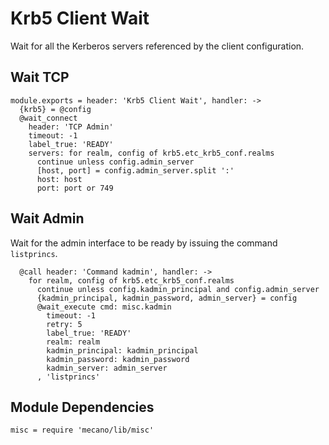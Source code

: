 
# Krb5 Client Wait

Wait for all the Kerberos servers referenced by the client configuration.

## Wait TCP

    module.exports = header: 'Krb5 Client Wait', handler: ->
      {krb5} = @config
      @wait_connect
        header: 'TCP Admin'
        timeout: -1
        label_true: 'READY'
        servers: for realm, config of krb5.etc_krb5_conf.realms
          continue unless config.admin_server
          [host, port] = config.admin_server.split ':'
          host: host
          port: port or 749

## Wait Admin

Wait for the admin interface to be ready by issuing the command `listprincs`.

      @call header: 'Command kadmin', handler: ->
        for realm, config of krb5.etc_krb5_conf.realms
          continue unless config.kadmin_principal and config.admin_server
          {kadmin_principal, kadmin_password, admin_server} = config
          @wait_execute cmd: misc.kadmin
            timeout: -1
            retry: 5
            label_true: 'READY'
            realm: realm
            kadmin_principal: kadmin_principal
            kadmin_password: kadmin_password
            kadmin_server: admin_server
          , 'listprincs'

## Module Dependencies

    misc = require 'mecano/lib/misc'
